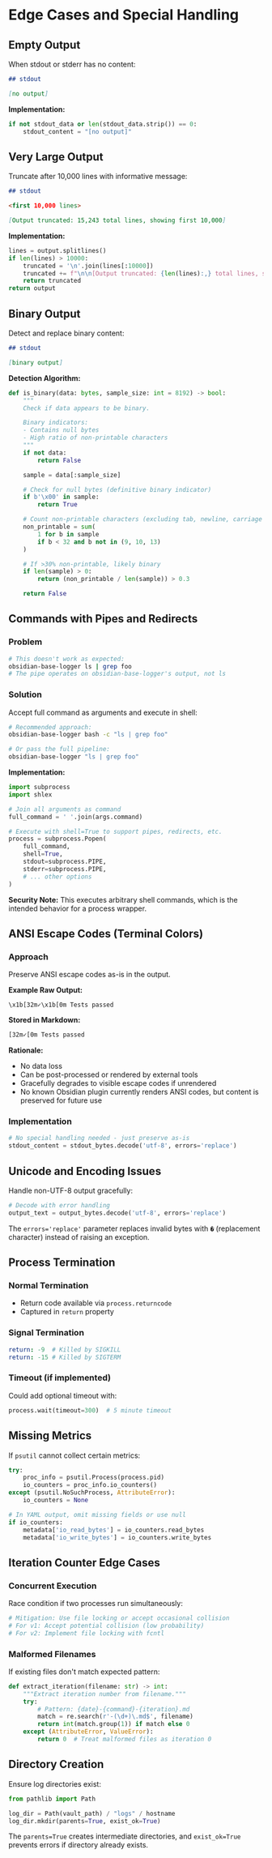 # Edge Cases and Special Handling

## Empty Output

When stdout or stderr has no content:

```markdown
## stdout

[no output]
```

**Implementation:**
```python
if not stdout_data or len(stdout_data.strip()) == 0:
    stdout_content = "[no output]"
```

## Very Large Output

Truncate after 10,000 lines with informative message:

```markdown
## stdout

<first 10,000 lines>

[Output truncated: 15,243 total lines, showing first 10,000]
```

**Implementation:**
```python
lines = output.splitlines()
if len(lines) > 10000:
    truncated = '\n'.join(lines[:10000])
    truncated += f"\n\n[Output truncated: {len(lines):,} total lines, showing first 10,000]"
    return truncated
return output
```

## Binary Output

Detect and replace binary content:

```markdown
## stdout

[binary output]
```

**Detection Algorithm:**
```python
def is_binary(data: bytes, sample_size: int = 8192) -> bool:
    """
    Check if data appears to be binary.

    Binary indicators:
    - Contains null bytes
    - High ratio of non-printable characters
    """
    if not data:
        return False

    sample = data[:sample_size]

    # Check for null bytes (definitive binary indicator)
    if b'\x00' in sample:
        return True

    # Count non-printable characters (excluding tab, newline, carriage return)
    non_printable = sum(
        1 for b in sample
        if b < 32 and b not in (9, 10, 13)
    )

    # If >30% non-printable, likely binary
    if len(sample) > 0:
        return (non_printable / len(sample)) > 0.3

    return False
```

## Commands with Pipes and Redirects

### Problem
```bash
# This doesn't work as expected:
obsidian-base-logger ls | grep foo
# The pipe operates on obsidian-base-logger's output, not ls
```

### Solution
Accept full command as arguments and execute in shell:

```bash
# Recommended approach:
obsidian-base-logger bash -c "ls | grep foo"

# Or pass the full pipeline:
obsidian-base-logger "ls | grep foo"
```

**Implementation:**
```python
import subprocess
import shlex

# Join all arguments as command
full_command = ' '.join(args.command)

# Execute with shell=True to support pipes, redirects, etc.
process = subprocess.Popen(
    full_command,
    shell=True,
    stdout=subprocess.PIPE,
    stderr=subprocess.PIPE,
    # ... other options
)
```

**Security Note:** This executes arbitrary shell commands, which is the intended behavior for a process wrapper.

## ANSI Escape Codes (Terminal Colors)

### Approach
Preserve ANSI escape codes as-is in the output.

**Example Raw Output:**
```
\x1b[32m✓\x1b[0m Tests passed
```

**Stored in Markdown:**
```markdown
[32m✓[0m Tests passed
```

**Rationale:**
- No data loss
- Can be post-processed or rendered by external tools
- Gracefully degrades to visible escape codes if unrendered
- No known Obsidian plugin currently renders ANSI codes, but content is preserved for future use

### Implementation
```python
# No special handling needed - just preserve as-is
stdout_content = stdout_bytes.decode('utf-8', errors='replace')
```

## Unicode and Encoding Issues

Handle non-UTF-8 output gracefully:

```python
# Decode with error handling
output_text = output_bytes.decode('utf-8', errors='replace')
```

The `errors='replace'` parameter replaces invalid bytes with `�` (replacement character) instead of raising an exception.

## Process Termination

### Normal Termination
- Return code available via `process.returncode`
- Captured in `return` property

### Signal Termination
```yaml
return: -9  # Killed by SIGKILL
return: -15 # Killed by SIGTERM
```

### Timeout (if implemented)
Could add optional timeout with:
```python
process.wait(timeout=300)  # 5 minute timeout
```

## Missing Metrics

If `psutil` cannot collect certain metrics:

```python
try:
    proc_info = psutil.Process(process.pid)
    io_counters = proc_info.io_counters()
except (psutil.NoSuchProcess, AttributeError):
    io_counters = None

# In YAML output, omit missing fields or use null
if io_counters:
    metadata['io_read_bytes'] = io_counters.read_bytes
    metadata['io_write_bytes'] = io_counters.write_bytes
```

## Iteration Counter Edge Cases

### Concurrent Execution
Race condition if two processes run simultaneously:

```python
# Mitigation: Use file locking or accept occasional collision
# For v1: Accept potential collision (low probability)
# For v2: Implement file locking with fcntl
```

### Malformed Filenames
If existing files don't match expected pattern:

```python
def extract_iteration(filename: str) -> int:
    """Extract iteration number from filename."""
    try:
        # Pattern: {date}-{command}-{iteration}.md
        match = re.search(r'-(\d+)\.md$', filename)
        return int(match.group(1)) if match else 0
    except (AttributeError, ValueError):
        return 0  # Treat malformed files as iteration 0
```

## Directory Creation

Ensure log directories exist:

```python
from pathlib import Path

log_dir = Path(vault_path) / "logs" / hostname
log_dir.mkdir(parents=True, exist_ok=True)
```

The `parents=True` creates intermediate directories, and `exist_ok=True` prevents errors if directory already exists.
